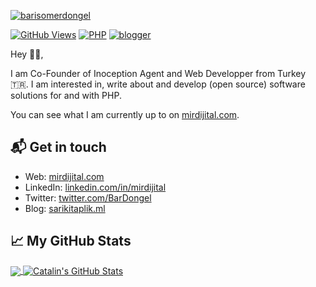 [![barisomerdongel](https://avatars.githubusercontent.com/u/29428301?v=4)][1]

[![GitHub Views](https://komarev.com/ghpvc/?username=barisdongel&color=FAC151)][1]
[![PHP](https://img.shields.io/badge/php-Fan-FAC151.svg?logo=php&logoWidth=20)](https://github.com/barisdongel)
[![blogger](https://img.shields.io/badge/Blogger-Follow%20Me-FAC151.svg?logo=hashnode&logoWidth=20)][4]

Hey 👋🏻,

I am Co-Founder of Inoception Agent and Web Developper from Turkey
🇹🇷. I am interested in, write about and develop (open source) software solutions
for and with PHP.

You can see what I am currently up to on [mirdijital.com][1].

## 📬 Get in touch

- Web: [mirdijital.com][1]
- LinkedIn: [linkedin.com/in/mirdijital][2]
- Twitter: [twitter.com/BarDongel][3]
- Blog: [sarikitaplik.ml][4]

## &#x1f4c8; My GitHub Stats

<a href="https://github.com/barisdongel/barisdongel">
  <img align="center" src="https://github-readme-stats.vercel.app/api/top-langs/?username=barisdongel&hide=java,html&title_color=ffffff&text_color=c9cacc&icon_color=2bbc8a&bg_color=1d1f21" />
</a>

<a href="https://github.com/barisdongel/barisdongel">
  <img align="center" src="https://github-readme-stats.vercel.app/api?username=barisdongel&show_icons=true&line_height=27&count_private=true&title_color=ffffff&text_color=c9cacc&icon_color=2bbc8a&bg_color=1d1f21" alt="Catalin's GitHub Stats" />
</a>

[1]:
  https://mirdijital.com
[2]: https://www.linkedin.com/in/mirdijital/
[3]: https://twitter.com/BarDongel
[4]: https://sarikitaplik.ml

